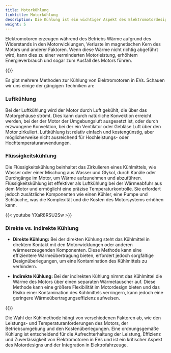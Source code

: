 ```yaml
---
title: Motorkühlung
linktitle: Motorkühlung
description: Die Kühlung ist ein wichtiger Aspekt des Elektromotordesigns in Elektrofahrzeugen (EVs), um optimale Leistung, Effizienz und Zuverlässigkeit zu gewährleisten.
weight: 5
---
```

<!-- markdownlint-disable MD033 -->

Elektromotoren erzeugen während des Betriebs Wärme aufgrund des Widerstands in den Motorwicklungen, Verluste im magnetischen Kern des Motors und anderer Faktoren. Wenn diese Wärme nicht richtig abgeführt wird, kann dies zu einer verminderten Motorleistung, erhöhtem Energieverbrauch und sogar zum Ausfall des Motors führen.

{{<evkxdisplayaddarticle />}}

Es gibt mehrere Methoden zur Kühlung von Elektromotoren in EVs. Schauen wir uns einige der gängigen Techniken an:

### Luftkühlung

Bei der Luftkühlung wird der Motor durch Luft gekühlt, die über das Motorgehäuse strömt. Dies kann durch natürliche Konvektion erreicht werden, bei der der Motor der Umgebungsluft ausgesetzt ist, oder durch erzwungene Konvektion, bei der ein Ventilator oder Gebläse Luft über den Motor zirkuliert. Luftkühlung ist relativ einfach und kostengünstig, aber möglicherweise nicht ausreichend für Hochleistungs- oder Hochtemperaturanwendungen.

### Flüssigkeitskühlung

Die Flüssigkeitskühlung beinhaltet das Zirkulieren eines Kühlmittels, wie Wasser oder einer Mischung aus Wasser und Glykol, durch Kanäle oder Durchgänge im Motor, um Wärme aufzunehmen und abzuführen. Flüssigkeitskühlung ist effektiver als Luftkühlung bei der Wärmeabfuhr aus dem Motor und ermöglicht eine präzise Temperaturkontrolle. Sie erfordert jedoch zusätzliche Komponenten wie einen Kühler, eine Pumpe und Schläuche, was die Komplexität und die Kosten des Motorsystems erhöhen kann.

{{< youtube YXaR8RSU2Sw >}}

### Direkte vs. indirekte Kühlung

- **Direkte Kühlung:** Bei der direkten Kühlung steht das Kühlmittel in direktem Kontakt mit den Motorwicklungen oder anderen wärmeerzeugenden Komponenten. Diese Methode kann eine effizientere Wärmeübertragung bieten, erfordert jedoch sorgfältige Designüberlegungen, um eine Kontamination des Kühlmittels zu verhindern.
  
- **Indirekte Kühlung:** Bei der indirekten Kühlung nimmt das Kühlmittel die Wärme des Motors über einen separaten Wärmetauscher auf. Diese Methode kann eine größere Flexibilität im Motordesign bieten und das Risiko einer Kontamination des Kühlmittels verringern, kann jedoch eine geringere Wärmeübertragungseffizienz aufweisen.

{{<evkxdisplayaddarticle />}}

Die Wahl der Kühlmethode hängt von verschiedenen Faktoren ab, wie den Leistungs- und Temperaturanforderungen des Motors, der Betriebsumgebung und den Kostenüberlegungen. Eine ordnungsgemäße Kühlung ist entscheidend für die Aufrechterhaltung der Leistung, Effizienz und Zuverlässigkeit von Elektromotoren in EVs und ist ein kritischer Aspekt des Motordesigns und der Integration in Elektrofahrzeuge.
